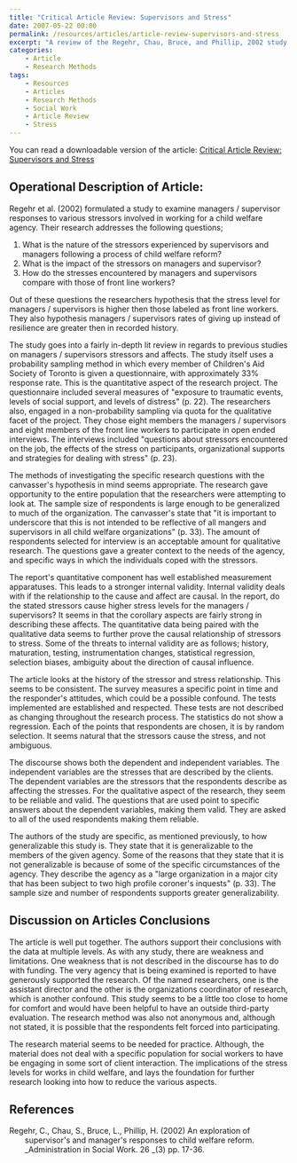 ```yaml
---
title: "Critical Article Review: Supervisors and Stress"
date: 2007-05-22 00:00
permalink: /resources/articles/article-review-supervisors-and-stress
excerpt: "A review of the Regehr, Chau, Bruce, and Phillip, 2002 study examining managers and supervisors responses to stressors while working for a child welfare agency."
categories:
    - Article
    - Research Methods
tags: 
    - Resources
    - Articles
    - Research Methods
    - Social Work
    - Article Review
    - Stress
---
```


You can read a downloadable version of the article: [Critical Article Review: Supervisors and Stress][1]

   [1]: /assets/media/critical-article-review-example-supervisors-stress.pdf

## Operational Description of Article:

Regehr et al. (2002) formulated a study to examine managers / supervisor responses to various stressors involved in working for a child welfare agency. Their research addresses the following questions;

  1. What is the nature of the stressors experienced by supervisors and managers following a process of child welfare reform?
  2. What is the impact of the stressors on managers and supervisor?
  3. How do the stresses encountered by managers and supervisors compare with those of front line workers?

Out of these questions the researchers hypothesis that the stress level for managers / supervisors is higher then those labeled as front line workers. They also hypothesis managers / supervisors rates of giving up instead of resilience are greater then in recorded history.

The study goes into a fairly in-depth lit review in regards to previous studies on managers / supervisors stressors and affects. The study itself uses a probability sampling method in which every member of Children's Aid Society of Toronto is given a questionnaire, with approximately 33% response rate. This is the quantitative aspect of the research project. The questionnaire included several measures of "exposure to traumatic events, levels of social support, and levels of distress" (p. 22). The researchers also, engaged in a non-probability sampling via quota for the qualitative facet of the project. They chose eight members the managers / supervisors and eight members of the front line workers to participate in open ended interviews. The interviews included "questions about stressors encountered on the job, the effects of the stress on participants, organizational supports and strategies for dealing with stress" (p. 23).

The methods of investigating the specific research questions with the canvasser's hypothesis in mind seems appropriate. The research gave opportunity to the entire population that the researchers were attempting to look at. The sample size of respondents is large enough to be generalized to much of the organization. The canvasser's state that "it is important to underscore that this is not intended to be reflective of all mangers and supervisors in all child welfare organizations" (p. 33). The amount of respondents selected for interview is an acceptable amount for qualitative research. The questions gave a greater context to the needs of the agency, and specific ways in which the individuals coped with the stressors.

The report's quantitative component has well established measurement apparatuses. This leads to a stronger internal validity. Internal validity deals with if the relationship to the cause and affect are causal. In the report, do the stated stressors cause higher stress levels for the managers / supervisors? It seems in that the corollary aspects are fairly strong in describing these affects. The quantitative data being paired with the qualitative data seems to further prove the causal relationship of stressors to stress. Some of the threats to internal validity are as follows; history, maturation, testing, instrumentation changes, statistical regression, selection biases, ambiguity about the direction of causal influence.

The article looks at the history of the stressor and stress relationship. This seems to be consistent. The survey measures a specific point in time and the responder's attitudes, which could be a possible confound. The tests implemented are established and respected. These tests are not described as changing throughout the research process. The statistics do not show a regression. Each of the points that respondents are chosen, it is by random selection. It seems natural that the stressors cause the stress, and not ambiguous.

The discourse shows both the dependent and independent variables. The independent variables are the stresses that are described by the clients. The dependent variables are the stressors that the respondents describe as affecting the stresses. For the qualitative aspect of the research, they seem to be reliable and valid. The questions that are used point to specific answers about the dependent variables, making them valid. They are asked to all of the used respondents making them reliable.

The authors of the study are specific, as mentioned previously, to how generalizable this study is. They state that it is generalizable to the members of the given agency. Some of the reasons that they state that it is not generalizable is because of some of the specific circumstances of the agency. They describe the agency as a "large organization in a major city that has been subject to two high profile coroner's inquests" (p. 33). The sample size and number of respondents supports greater generalizability.

## Discussion on Articles Conclusions

The article is well put together. The authors support their conclusions with the data at multiple levels. As with any study, there are weakness and limitations. One weakness that is not described in the discourse has to do with funding. The very agency that is being examined is reported to have generously supported the research. Of the named researchers, one is the assistant director and the other is the organizations coordinator of research, which is another confound. This study seems to be a little too close to home for comfort and would have been helpful to have an outside third-party evaluation. The research method was also not anonymous and, although not stated, it is possible that the respondents felt forced into participating.

The research material seems to be needed for practice. Although, the material does not deal with a specific population for social workers to have be engaging in some sort of client interaction. The implications of the stress levels for works in child welfare, and lays the foundation for further research looking into how to reduce the various aspects.

## References

<div style= "margin: 0 0 0 2em; text-indent: -2em;" markdown="1">

Regehr, C., Chau, S., Bruce, L., Phillip, H. (2002) An exploration of supervisor's and manager's responses to child welfare reform.  _Administration in Social Work. 26 _(3) pp. 17-36.

</div>